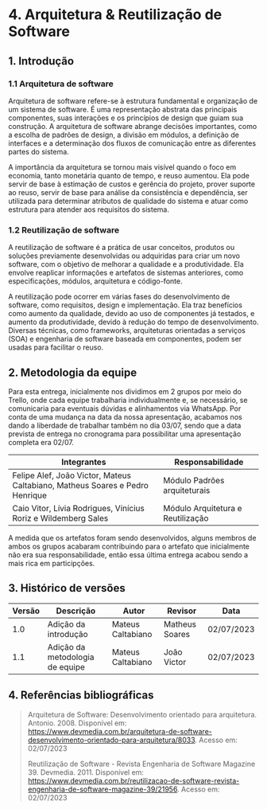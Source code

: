 # 4. Arquitetura & Reutilização de Software

## 1. Introdução

### 1.1 Arquitetura de software

Arquitetura de software refere-se à estrutura fundamental e organização de um sistema de software. É uma representação abstrata das principais componentes, suas interações e os princípios de design que guiam sua construção. A arquitetura de software abrange decisões importantes, como a escolha de padrões de design, a divisão em módulos, a definição de interfaces e a determinação dos fluxos de comunicação entre as diferentes partes do sistema.

A importância da arquitetura se tornou mais visível quando o foco em economia, tanto monetária quanto de tempo, e reuso aumentou. Ela pode servir de base à estimação de custos e gerência do projeto, prover suporte ao reuso, servir de base para análise da consistência e dependência, ser utilizada para determinar atributos de qualidade do sistema e atuar como estrutura para atender aos requisitos do sistema.

### 1.2 Reutilização de software

A reutilização de software é a prática de usar conceitos, produtos ou soluções previamente desenvolvidas ou adquiridas para criar um novo software, com o objetivo de melhorar a qualidade e a produtividade. Ela envolve reaplicar informações e artefatos de sistemas anteriores, como especificações, módulos, arquitetura e código-fonte.

A reutilização pode ocorrer em várias fases do desenvolvimento de software, como requisitos, design e implementação. Ela traz benefícios como aumento da qualidade, devido ao uso de componentes já testados, e aumento da produtividade, devido à redução do tempo de desenvolvimento. Diversas técnicas, como frameworks, arquiteturas orientadas a serviços (SOA) e engenharia de software baseada em componentes, podem ser usadas para facilitar o reuso.

## 2. Metodologia da equipe

Para esta entrega, inicialmente nos dividimos em 2 grupos por meio do Trello, onde cada equipe trabalharia individualmente e, se necessário, se comunicaria para eventuais dúvidas e alinhamentos via WhatsApp. Por conta de uma mudança na data da nossa apresentação, acabamos nos dando a liberdade de trabalhar também no dia 03/07, sendo que a data prevista de entrega no cronograma para possibilitar uma apresentação completa era 02/07.

| Integrantes                                                                  | Responsabilidade                  |
| ---------------------------------------------------------------------------- | --------------------------------- |
| Felipe Alef, João Victor, Mateus Caltabiano, Matheus Soares e Pedro Henrique | Módulo Padrões arquiteturais      |
| Caio Vitor, Lívia Rodrigues, Vinícius Roriz e Wildemberg Sales               | Módulo Arquitetura e Reutilização |

A medida que os artefatos foram sendo desenvolvidos, alguns membros de ambos os grupos acabaram contribuindo para o artefato que inicialmente não era sua responsabilidade, então essa última entrega acabou sendo a mais rica em participções.

## 3. Histórico de versões

| Versão | Descrição                       | Autor             | Revisor        | Data       |
| ------ | ------------------------------- | ----------------- | -------------- | ---------- |
| 1.0    | Adição da introdução            | Mateus Caltabiano | Matheus Soares | 02/07/2023 |
| 1.1    | Adição da metodologia de equipe | Mateus Caltabiano | João Victor    | 02/07/2023 |

## 4. Referências bibliográficas

> Arquitetura de Software: Desenvolvimento orientado para arquitetura. Antonio. 2008. Disponível em: https://www.devmedia.com.br/arquitetura-de-software-desenvolvimento-orientado-para-arquitetura/8033. Acesso em: 02/07/2023
>
> Reutilização de Software - Revista Engenharia de Software Magazine 39. Devmedia. 2011. Disponível em: https://www.devmedia.com.br/reutilizacao-de-software-revista-engenharia-de-software-magazine-39/21956. Acesso em: 02/07/2023
